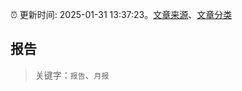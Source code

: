 :alarm_clock: 更新时间: 2025-01-31 13:37:23。[文章来源](/README.md)、[文章分类](/TAGS.md)

## 报告


> 关键字：`报告`、`月报`



